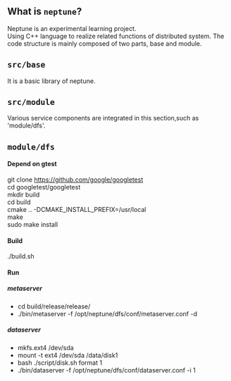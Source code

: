 ## What is `neptune`?
Neptune is an experimental learning project.<br>
Using C++ language to realize related functions of distributed system.
The code structure is mainly composed of two parts, base and module.

## `src/base`
It is a basic library of neptune.

## `src/module`
Various service components are integrated in this section,such as 'module/dfs'.

## `module/dfs` 
#### Depend on gtest
git clone https://github.com/google/googletest<br>
cd googletest/googletest<br>
mkdir build<br>
cd build<br>
cmake .. -DCMAKE_INSTALL_PREFIX=/usr/local<br>
make<br>
sudo make install<br>

#### Build
./build.sh

#### Run
##### metaserver
* cd build/release/release/<br>
* ./bin/metaserver -f /opt/neptune/dfs/conf/metaserver.conf -d

##### dataserver
* mkfs.ext4 /dev/sda<br>  
* mount -t ext4 /dev/sda /data/disk1<br>
* bash ./script/disk.sh format 1<br>
* ./bin/dataserver -f /opt/neptune/dfs/conf/dataserver.conf -i 1
